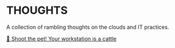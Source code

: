 # THOUGHTS

A collection of rambling thoughts on the clouds and IT practices.

[🔫 Shoot the pet! Your workstation is a cattle](shoot-the-pet-your-workstation-is-a-cattle)
